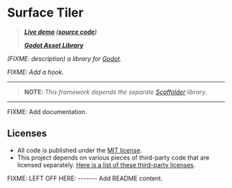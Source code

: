 # Surface Tiler

<!-- FIXME: Add a package icon. -->

> _**[Live demo](https://snoringcat.games/play/squirrel-away) ([source code](https://github.com/snoringcatgames/squirrel_away))**_
> 
> _**[Godot Asset Library](https://godotengine.org/asset-library/asset/FIXME)**_

_(FIXME: description) a library for [Godot](https://godotengine.org/)._

_FIXME: Add a hook._

--------

> **NOTE:** _This framework depends the separate [Scaffolder](https://github.com/snoringcatgames/scaffolder/) library._

--------

<!-- FIXME: Add a GIF showing the autotiling in action! -->

FIXME: Add documentation.

## Licenses

-   All code is published under the [MIT license](LICENSE).
-   This project depends on various pieces of third-party code that are licensed separately. [Here is a list of these third-party licenses](./src/config/surfacer_third_party_licenses.gd).


<!-- FIXME: Add a package icon. -->

FIXME: LEFT OFF HERE: ------- Add README content.